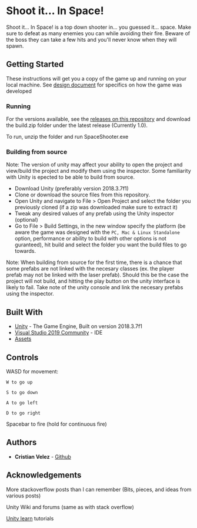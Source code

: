 # Shoot it... In Space!

Shoot it... In Space! is a top down shooter in... you guessed it... space. Make sure to defeat as many enemies you can while avoiding their fire. Beware of the boss they can take a few hits and you'll never know when they will spawn.

## Getting Started

These instructions will get you a copy of the game up and running on your local machine. See [design document](DESIGN.md) for specifics on how the game was developed

### Running

For the versions available, see the [releases on this repository](https://github.com/kekivelez/cs50FinalProject/releases) and download the build.zip folder under the latest release (Currently 1.0).

To run, unzip the folder and run SpaceShooter.exe

### Building from source
Note: The version of unity may affect your ability to open the project and view/build the project and modify them using the inspector. Some familiarity with Unity is epected to be able to build from source.

* Download Unity (preferably version 2018.3.7f1)
* Clone or download the source files from this repository.
* Open Unity and navigate to File > Open Project and select the folder you previously cloned (if a zip was downloaded make sure to extract it)
* Tweak any desired values of any prefab using the Unity inspector (optional)
* Go to File > Build Settings, in the new window specify the platform (be aware the game was designed with the `PC, Mac & Linux Standalone` option, performance or ability to build with other options is not guranteed), hit build and select the folder you want the build files to go towards.

Note: When building from source for the first time, there is a chance that some prefabs are not linked with the necesary classes (ex. the player prefab may not be linked with the laser prefab). Should this be the case the project will not build, and hitting the play button on the unity interface is likely to fail. Take note of the unity console and link the necesary prefabs using the inspector.

## Built With

* [Unity](https://docs.unity3d.com/Manual/index.html) - The Game Engine, Built on version 2018.3.7f1
* [Visual Studio 2019 Community](https://visualstudio.microsoft.com/downloads/) - IDE
* [Assets](ASSETS.md)

## Controls

WASD for movement:

    W to go up

    S to go down

    A to go left

    D to go right

Spacebar to fire (hold for continuous fire)

## Authors

* **Cristian Velez** - [Github](https://github.com/kekivelez)

## Acknowledgements
More stackoverflow posts than I can remember (Bits, pieces, and ideas from various posts)

Unity Wiki and forums (same as with stack overflow)

[Unity learn](https://unity.com/learn) tutorials